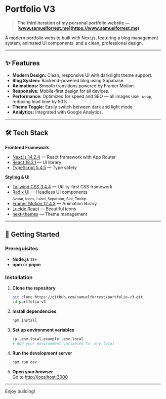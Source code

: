 # Portfolio V3

> **The third iteration of my personal portfolio website — [www.samuelforrest.me](https://www.samuelforrest.me)**

A modern portfolio website built with Next.js, featuring a blog management system, animated UI components, and a clean, professional design.

---

## ✨ Features

- **Modern Design:** Clean, responsive UI with dark/light theme support.
- **Blog System:** Backend-powered blog using Supabase.
- **Animations:** Smooth transitions powered by Framer Motion.
- **Responsive:** Mobile-first design for all devices.
- **Performance:** Optimized for speed and SEO — all images use `.webp`, reducing load time by 50%.
- **Theme Toggle:** Easily switch between dark and light mode.
- **Analytics:** Integrated with Google Analytics.

---

## 🛠️ Tech Stack

**Frontend Framework**
- [Next.js 14.2.4](https://nextjs.org/) — React framework with App Router
- [React 18.3.1](https://react.dev/) — UI library
- [TypeScript 5.4.5](https://www.typescriptlang.org/) — Type safety

**Styling & UI**
- [Tailwind CSS 3.4.4](https://tailwindcss.com/) — Utility-first CSS framework
- [Radix UI](https://www.radix-ui.com/) — Headless UI components  
  <sub>Avatar, Icons, Label, Separator, Slot, Tooltip</sub>
- [Framer Motion 12.4.3](https://www.framer.com/motion/) — Animation library
- [Lucide React](https://lucide.dev/) — Beautiful icons
- [next-themes](https://github.com/pacocoursey/next-themes) — Theme management

---

## 🚀 Getting Started

### Prerequisites

- **Node.js** `18+`
- **npm** or **pnpm**

### Installation

1. **Clone the repository**
   ```bash
   git clone https://github.com/samuelforrest/portfolio-v3.git
   cd portfolio-v3
   ```

2. **Install dependencies**
   ```bash
   npm install
   ```

3. **Set up environment variables**
   ```bash
   cp .env.local.example .env.local
   # Add your environment variables to .env.local
   ```

4. **Run the development server**
   ```bash
   npm run dev
   ```

5. **Open your browser**  
   Go to [http://localhost:3000](http://localhost:3000)

---

Enjoy building!
